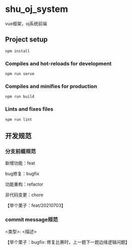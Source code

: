 # shu_oj_system
vue框架，oj系统前端

## Project setup
```
npm install
```

### Compiles and hot-reloads for development
```
npm run serve
```

### Compiles and minifies for production
```
npm run build
```

### Lints and fixes files
```
npm run lint
```

## 开发规范
### 分支前缀规范

新增功能：feat

bug修复：bugfix

功能重构：refactor

非代码变更：chore

【举个栗子：feat/20210703】

### commit message规范
<类型>: <描述>

【举个栗子：bugfix: 修复比赛时，上一题下一题边缘逻辑问题】